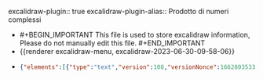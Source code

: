 excalidraw-plugin:: true
excalidraw-plugin-alias:: Prodotto di numeri complessi

- #+BEGIN_IMPORTANT
  This file is used to store excalidraw information, Please do not manually edit this file.
  #+END_IMPORTANT
- {{renderer excalidraw-menu, excalidraw-2023-06-30-09-58-06}}
- ```json
  {"elements":[{"type":"text","version":108,"versionNonce":1662803533,"isDeleted":true,"id":"s2bYEIMxsTIjRjVTn9CYB","fillStyle":"hachure","strokeWidth":1,"strokeStyle":"solid","roughness":1,"opacity":100,"angle":0,"x":740.1984252929688,"y":348.3921813964844,"strokeColor":"#000000","backgroundColor":"transparent","width":485.736328125,"height":43.199999999999996,"seed":513965965,"groupIds":[],"frameId":null,"roundness":null,"boundElements":[],"updated":1688135631105,"link":null,"locked":false,"fontSize":36,"fontFamily":3,"text":"(x₁ + iy₁) ⋅ (x₂ + iy₂)","textAlign":"left","verticalAlign":"top","containerId":null,"originalText":"(x₁ + iy₁) ⋅ (x₂ + iy₂)","lineHeight":1.2,"baseline":35},{"type":"line","version":465,"versionNonce":840513795,"isDeleted":true,"id":"zRm3hOGF8oCWsqRTRrEpC","fillStyle":"hachure","strokeWidth":1,"strokeStyle":"solid","roughness":1,"opacity":100,"angle":0,"x":760.8656616210938,"y":346.96628344621985,"strokeColor":"#000000","backgroundColor":"transparent","width":217.1467155201713,"height":62.14185922906449,"seed":1906955075,"groupIds":[],"frameId":null,"roundness":null,"boundElements":[],"updated":1688135631105,"link":null,"locked":false,"startBinding":null,"endBinding":null,"lastCommittedPoint":null,"startArrowhead":null,"endArrowhead":null,"points":[[0,0],[30.399496575756885,-59.053449014585524],[217.1467155201713,3.0884102144789622]]},{"type":"arrow","version":237,"versionNonce":32836781,"isDeleted":true,"id":"zcSs9oZ6OrfL3g698I3lM","fillStyle":"hachure","strokeWidth":1,"strokeStyle":"solid","roughness":1,"opacity":100,"angle":0,"x":790.9406738281251,"y":598.2609558105468,"strokeColor":"#000000","backgroundColor":"transparent","width":271.90313720703125,"height":189.60000610351562,"seed":668847437,"groupIds":[],"frameId":null,"roundness":{"type":2},"boundElements":[],"updated":1688135631105,"link":null,"locked":false,"startBinding":null,"endBinding":null,"lastCommittedPoint":null,"startArrowhead":null,"endArrowhead":"arrow","points":[[0,0],[0,0],[158.05316162109375,131.57345581054688],[104.3765869140625,-58.02655029296875],[271.90313720703125,109.33126831054688]]},{"type":"arrow","version":406,"versionNonce":221323427,"isDeleted":true,"id":"tV83CeookpGUi7YXZkb7l","fillStyle":"hachure","strokeWidth":1,"strokeStyle":"solid","roughness":1,"opacity":100,"angle":0,"x":494.2406311035156,"y":612.510986328125,"strokeColor":"#000000","backgroundColor":"transparent","width":381.2859802246094,"height":512.3109436035156,"seed":366757293,"groupIds":[],"frameId":null,"roundness":null,"boundElements":[],"updated":1688135631105,"link":null,"locked":false,"startBinding":null,"endBinding":null,"lastCommittedPoint":null,"startArrowhead":null,"endArrowhead":"arrow","points":[[0,0],[343.4156799316406,-7.39691162109375],[49.617218017578125,-133.8609619140625],[381.2859802246094,162.40777587890625],[192.10311889648438,-209.94845581054688],[333.7406311035156,260.8828125],[337.8187561035156,302.36248779296875]]},{"type":"text","version":15,"versionNonce":1919479565,"isDeleted":true,"id":"xTDA0MGMIa7VaKKUvM-pO","fillStyle":"hachure","strokeWidth":1,"strokeStyle":"solid","roughness":1,"opacity":100,"angle":0,"x":866.526611328125,"y":752.4187622070312,"strokeColor":"#000000","backgroundColor":"transparent","width":18,"height":45,"seed":2039574733,"groupIds":[],"frameId":null,"roundness":null,"boundElements":[],"updated":1688135631105,"link":null,"locked":false,"fontSize":36,"fontFamily":1,"text":"","textAlign":"center","verticalAlign":"middle","containerId":"tV83CeookpGUi7YXZkb7l","originalText":"","lineHeight":1.25,"baseline":32},{"type":"text","version":693,"versionNonce":2016089155,"isDeleted":true,"id":"90myION_sqOv7jZc7t5Q_","fillStyle":"hachure","strokeWidth":1,"strokeStyle":"solid","roughness":1,"opacity":100,"angle":0,"x":813.9809832917729,"y":166.91162672510262,"strokeColor":"#000000","backgroundColor":"transparent","width":338.17121212739175,"height":62.975949568842736,"seed":513965965,"groupIds":[],"frameId":null,"roundness":null,"boundElements":[{"id":"EqZadyaCmeRqKr294ExuT","type":"arrow"},{"id":"Pnt35C2buYRHESC4wnznV","type":"arrow"}],"updated":1688135631105,"link":null,"locked":false,"fontSize":52.47995797403567,"fontFamily":3,"text":"x₁x₂ − y₁y₂","textAlign":"left","verticalAlign":"top","containerId":null,"originalText":"x₁x₂ − y₁y₂","lineHeight":1.2,"baseline":50},{"type":"line","version":576,"versionNonce":1123124589,"isDeleted":true,"id":"CJwDsY6t3LwzscLPJ5A8S","fillStyle":"hachure","strokeWidth":1,"strokeStyle":"solid","roughness":1,"opacity":100,"angle":0,"x":1101.003638936756,"y":343.5302354635703,"strokeColor":"#000000","backgroundColor":"transparent","width":227.50240660482424,"height":60.78582636557507,"seed":1906955075,"groupIds":[],"frameId":null,"roundness":null,"boundElements":[],"updated":1688135631105,"link":null,"locked":false,"startBinding":null,"endBinding":null,"lastCommittedPoint":null,"startArrowhead":null,"endArrowhead":null,"points":[[0,0],[-31.849243558636104,-57.76481010742001],[-227.50240660482424,3.021016258155056]]},{"type":"line","version":270,"versionNonce":1122341859,"isDeleted":true,"id":"72RVqZoIYWJHtu546_8XC","fillStyle":"hachure","strokeWidth":1,"strokeStyle":"solid","roughness":1,"opacity":100,"angle":0,"x":763.208740234375,"y":399.83939795727787,"strokeColor":"#000000","backgroundColor":"transparent","width":341.57983269450943,"height":74.25249224020675,"seed":464444291,"groupIds":[],"frameId":null,"roundness":null,"boundElements":[],"updated":1688135631105,"link":null,"locked":false,"startBinding":null,"endBinding":null,"lastCommittedPoint":null,"startArrowhead":null,"endArrowhead":null,"points":[[0,0],[57.63151474935303,74.25249224020675],[341.57983269450943,1.0671777026756712]]},{"type":"line","version":132,"versionNonce":1993887693,"isDeleted":true,"id":"tI_0IHqirP00fxMhi2wyr","fillStyle":"hachure","strokeWidth":1,"strokeStyle":"solid","roughness":1,"opacity":100,"angle":0,"x":882.7963256835938,"y":397.7206845783716,"strokeColor":"#000000","backgroundColor":"transparent","width":137.89215087890625,"height":77.16094970703125,"seed":894113379,"groupIds":[],"frameId":null,"roundness":null,"boundElements":[],"updated":1688135631105,"link":null,"locked":false,"startBinding":null,"endBinding":null,"lastCommittedPoint":null,"startArrowhead":null,"endArrowhead":null,"points":[[0,0],[137.89215087890625,76.99688720703125],[110.2734375,-0.1640625]]},{"type":"text","version":14,"versionNonce":1030692739,"isDeleted":true,"id":"63-__02DvV5CMwbo95ejl","fillStyle":"hachure","strokeWidth":1,"strokeStyle":"solid","roughness":1,"opacity":100,"angle":0,"x":880.8790283203125,"y":314.28471045727787,"strokeColor":"#000000","backgroundColor":"transparent","width":10,"height":25,"seed":2118717155,"groupIds":[],"frameId":null,"roundness":null,"boundElements":[],"updated":1688135631105,"link":null,"locked":false,"fontSize":20,"fontFamily":1,"text":"","textAlign":"left","verticalAlign":"top","containerId":null,"originalText":"","lineHeight":1.25,"baseline":17},{"type":"line","version":225,"versionNonce":1815531053,"isDeleted":true,"id":"JLZC_W6yv3yIbJcsePnHf","fillStyle":"hachure","strokeWidth":1,"strokeStyle":"solid","roughness":1,"opacity":100,"angle":0,"x":922.9962768554688,"y":37.43940406079349,"strokeColor":"#000000","backgroundColor":"transparent","width":242.63433837890625,"height":56.024993896484375,"seed":1420507779,"groupIds":[],"frameId":null,"roundness":null,"boundElements":[],"updated":1688135631105,"link":null,"locked":false,"startBinding":null,"endBinding":null,"lastCommittedPoint":null,"startArrowhead":null,"endArrowhead":null,"points":[[0,0],[241.70159912109375,-3.5390625],[242.63433837890625,-56.024993896484375],[0.13592529296875,-52.3828125]]},{"type":"line","version":333,"versionNonce":44236348,"isDeleted":false,"id":"hkRfnQ5Dmmk6TtN_VfX17","fillStyle":"hachure","strokeWidth":1,"strokeStyle":"solid","roughness":1,"opacity":100,"angle":0,"x":768.5011229339175,"y":267.4687054378155,"strokeColor":"#c92a2a","backgroundColor":"transparent","width":148.58525608847603,"height":27.329217290089623,"seed":692266307,"groupIds":[],"frameId":null,"roundness":null,"boundElements":[],"updated":1693397562528,"link":null,"locked":false,"startBinding":null,"endBinding":null,"lastCommittedPoint":null,"startArrowhead":null,"endArrowhead":null,"points":[[0,0],[0,-20.886073460267568],[148.58525608847603,-19.908147734364665],[148.37708531802855,6.443143829822053]]},{"type":"line","version":539,"versionNonce":734008196,"isDeleted":false,"id":"cISCfmCKfnUBuF23twunK","fillStyle":"hachure","strokeWidth":1,"strokeStyle":"solid","roughness":1,"opacity":100,"angle":0,"x":828.5383504159417,"y":270.6388788335584,"strokeColor":"#1864ab","backgroundColor":"transparent","width":154.51730839611133,"height":36.405193198096796,"seed":177998851,"groupIds":[],"frameId":null,"roundness":null,"boundElements":[],"updated":1693397562528,"link":null,"locked":false,"startBinding":null,"endBinding":null,"lastCommittedPoint":null,"startArrowhead":null,"endArrowhead":null,"points":[[0,0],[0.022268315022914015,-34.19136388199632],[154.51730839611133,-34.10744847678533],[153.40903467674,2.213829316100481]]},{"type":"arrow","version":277,"versionNonce":363439932,"isDeleted":false,"id":"Pnt35C2buYRHESC4wnznV","fillStyle":"hachure","strokeWidth":1,"strokeStyle":"solid","roughness":1,"opacity":100,"angle":0,"x":807.9574568161124,"y":246.15943253327936,"strokeColor":"#c92a2a","backgroundColor":"transparent","width":0.8370976085798314,"height":48.964299974982296,"seed":1926216931,"groupIds":[],"frameId":null,"roundness":null,"boundElements":[],"updated":1693397562684,"link":null,"locked":false,"startBinding":null,"endBinding":{"elementId":"AmwRfWXKjwk_ePkjEuWDI","focus":1.1539673378630049,"gap":12.257954899854965},"lastCommittedPoint":null,"startArrowhead":null,"endArrowhead":"arrow","points":[[0,0],[0.8370976085798314,-48.964299974982296]]},{"type":"arrow","version":262,"versionNonce":753491900,"isDeleted":false,"id":"EqZadyaCmeRqKr294ExuT","fillStyle":"hachure","strokeWidth":1,"strokeStyle":"solid","roughness":1,"opacity":100,"angle":0,"x":941.927440372031,"y":236.75423762709752,"strokeColor":"#1864ab","backgroundColor":"transparent","width":0.38960209762091985,"height":36.21319007854019,"seed":1567775875,"groupIds":[],"frameId":null,"roundness":null,"boundElements":[],"updated":1693397562684,"link":null,"locked":false,"startBinding":null,"endBinding":{"elementId":"vDOFy1Kb4opaFi0nOlaqm","focus":1.5861882712314666,"gap":15.603869890115234},"lastCommittedPoint":null,"startArrowhead":null,"endArrowhead":"arrow","points":[[0,0],[0.38960209762091985,-36.21319007854019]]},{"type":"line","version":479,"versionNonce":107847484,"isDeleted":false,"id":"i-nlP6JhOzpc0ZerU8D5_","fillStyle":"hachure","strokeWidth":1,"strokeStyle":"solid","roughness":1,"opacity":100,"angle":0,"x":765.3013863864456,"y":297.80133085812645,"strokeColor":"#5f3dc4","backgroundColor":"transparent","width":219.56516407779426,"height":38.14792437917183,"seed":1086827501,"groupIds":[],"frameId":null,"roundness":null,"boundElements":[],"updated":1693397562528,"link":null,"locked":false,"startBinding":null,"endBinding":null,"lastCommittedPoint":null,"startArrowhead":null,"endArrowhead":null,"points":[[0,0],[-0.2544443874582608,37.114732666225684],[218.63133992351058,38.14792437917183],[219.31071969033601,1.4928456154265883]]},{"type":"line","version":640,"versionNonce":405537412,"isDeleted":false,"id":"antSQWXCSgpdTaYbM0brs","fillStyle":"hachure","strokeWidth":1,"strokeStyle":"solid","roughness":1,"opacity":100,"angle":0,"x":828.8418350707517,"y":298.7215307889127,"strokeColor":"#862e9c","backgroundColor":"transparent","width":89.15585812774393,"height":19.980812623047886,"seed":1649828291,"groupIds":[],"frameId":null,"roundness":null,"boundElements":[],"updated":1693397562528,"link":null,"locked":false,"startBinding":null,"endBinding":null,"lastCommittedPoint":null,"startArrowhead":null,"endArrowhead":null,"points":[[0,0],[0.9710219764715613,19.96070314116183],[89.15585812774393,19.272948386970324],[88.8868789111776,-0.02010948188605318]]},{"type":"text","version":834,"versionNonce":2103297539,"isDeleted":true,"id":"z3S787AcMIi98K8rRoV5s","fillStyle":"hachure","strokeWidth":1,"strokeStyle":"solid","roughness":1,"opacity":100,"angle":0,"x":809.4512591706791,"y":494.6733531044972,"strokeColor":"#000000","backgroundColor":"transparent","width":338.185546875,"height":62.9759495688428,"seed":513965965,"groupIds":[],"frameId":null,"roundness":null,"boundElements":[],"updated":1688135631106,"link":null,"locked":false,"fontSize":52.47995797403567,"fontFamily":3,"text":"x₁y₂ + y₁x₂","textAlign":"left","verticalAlign":"top","containerId":null,"originalText":"x₁y₂ + y₁x₂","lineHeight":1.2,"baseline":50},{"type":"text","version":75,"versionNonce":1691078573,"isDeleted":true,"id":"xDkNZy-A20ubcvefd6YT7","fillStyle":"hachure","strokeWidth":1,"strokeStyle":"solid","roughness":1,"opacity":100,"angle":0,"x":1172.9727783203125,"y":-15.81953530077871,"strokeColor":"#000000","backgroundColor":"transparent","width":42.1875,"height":43.199999999999996,"seed":1358896717,"groupIds":[],"frameId":null,"roundness":null,"boundElements":[],"updated":1688135631106,"link":null,"locked":false,"fontSize":36,"fontFamily":3,"text":"y₁","textAlign":"left","verticalAlign":"top","containerId":null,"originalText":"y₁","lineHeight":1.2,"baseline":35},{"type":"freedraw","version":12,"versionNonce":2052853155,"isDeleted":true,"id":"1lrx7sovd4MyVOl6YHCDw","fillStyle":"hachure","strokeWidth":1,"strokeStyle":"solid","roughness":1,"opacity":100,"angle":0,"x":990.0931396484375,"y":84.93828635449472,"strokeColor":"#000000","backgroundColor":"transparent","width":0.0001,"height":0.0001,"seed":1956706765,"groupIds":[],"frameId":null,"roundness":null,"boundElements":[],"updated":1688135631106,"link":null,"locked":false,"points":[[0,0],[0.0001,0.0001]],"lastCommittedPoint":null,"simulatePressure":true,"pressures":[]},{"type":"text","version":55,"versionNonce":1936675341,"isDeleted":true,"id":"hiW9aE8BSmCEl_PmmMHA_","fillStyle":"hachure","strokeWidth":1,"strokeStyle":"solid","roughness":1,"opacity":100,"angle":0,"x":958.5196533203125,"y":-17.81953530077871,"strokeColor":"#000000","backgroundColor":"transparent","width":21.09375,"height":43.199999999999996,"seed":621049197,"groupIds":[],"frameId":null,"roundness":null,"boundElements":[],"updated":1688135631106,"link":null,"locked":false,"fontSize":36,"fontFamily":3,"text":"(","textAlign":"left","verticalAlign":"top","containerId":null,"originalText":"(","lineHeight":1.2,"baseline":35},{"type":"text","version":189,"versionNonce":1361608576,"isDeleted":false,"id":"QS--G-dC7jlC2DX-MHjU8","fillStyle":"hachure","strokeWidth":1,"strokeStyle":"solid","roughness":1,"opacity":100,"angle":0,"x":754.3416234752224,"y":270.1162582728461,"strokeColor":"#c92a2a","backgroundColor":"transparent","width":26.0390625,"height":26.670131996316382,"seed":1358896717,"groupIds":[],"frameId":null,"roundness":null,"boundElements":[],"updated":1693603481226,"link":null,"locked":false,"fontSize":22.225109996930318,"fontFamily":3,"text":"x₁","textAlign":"left","verticalAlign":"top","containerId":null,"originalText":"x₁","lineHeight":1.2,"baseline":21},{"type":"text","version":237,"versionNonce":323041408,"isDeleted":false,"id":"6REivfVvbw_GXffrpcEM4","fillStyle":"hachure","strokeWidth":1,"strokeStyle":"solid","roughness":1,"opacity":100,"angle":0,"x":822.8033869654969,"y":270.1162582728461,"strokeColor":"#1864ab","backgroundColor":"transparent","width":26.0390625,"height":26.670131996316382,"seed":1358896717,"groupIds":[],"frameId":null,"roundness":null,"boundElements":[],"updated":1693603481226,"link":null,"locked":false,"fontSize":22.225109996930318,"fontFamily":3,"text":"y₁","textAlign":"left","verticalAlign":"top","containerId":null,"originalText":"y₁","lineHeight":1.2,"baseline":21},{"type":"text","version":243,"versionNonce":653037440,"isDeleted":false,"id":"9Ye-wrJIbuEfEB8ETYUAJ","fillStyle":"hachure","strokeWidth":1,"strokeStyle":"solid","roughness":1,"opacity":100,"angle":0,"x":910.1030159377802,"y":270.1162582728461,"strokeColor":"#c92a2a","backgroundColor":"transparent","width":26.0390625,"height":26.670131996316382,"seed":1358896717,"groupIds":[],"frameId":null,"roundness":null,"boundElements":[],"updated":1693603481227,"link":null,"locked":false,"fontSize":22.225109996930318,"fontFamily":3,"text":"x₂","textAlign":"left","verticalAlign":"top","containerId":null,"originalText":"x₂","lineHeight":1.2,"baseline":21},{"type":"text","version":246,"versionNonce":2005280896,"isDeleted":false,"id":"21t-e2XVD4GPSpWjUZYqX","fillStyle":"hachure","strokeWidth":1,"strokeStyle":"solid","roughness":1,"opacity":100,"angle":0,"x":978.5647794280551,"y":270.1162582728461,"strokeColor":"#1864ab","backgroundColor":"transparent","width":26.0390625,"height":26.670131996316382,"seed":1358896717,"groupIds":[],"frameId":null,"roundness":null,"boundElements":[],"updated":1693603481227,"link":null,"locked":false,"fontSize":22.225109996930318,"fontFamily":3,"text":"y₂","textAlign":"left","verticalAlign":"top","containerId":null,"originalText":"y₂","lineHeight":1.2,"baseline":21},{"type":"text","version":202,"versionNonce":1236180864,"isDeleted":false,"id":"NcX0RId3QqxWQpxPh8qhL","fillStyle":"hachure","strokeWidth":1,"strokeStyle":"solid","roughness":1,"opacity":100,"angle":0,"x":872.7854044219554,"y":270.1162582728461,"strokeColor":"#000000","backgroundColor":"transparent","width":13.3775634765625,"height":26.670131996316382,"seed":172514669,"groupIds":[],"frameId":null,"roundness":null,"boundElements":[],"updated":1693603481227,"link":null,"locked":false,"fontSize":22.225109996930318,"fontFamily":3,"text":"⋅","textAlign":"left","verticalAlign":"top","containerId":null,"originalText":"⋅","lineHeight":1.2,"baseline":21},{"type":"text","version":196,"versionNonce":1705842816,"isDeleted":false,"id":"Er0MoV3AKBV65HsfGO3U7","fillStyle":"hachure","strokeWidth":1,"strokeStyle":"solid","roughness":1,"opacity":100,"angle":0,"x":785.8438948978647,"y":270.1162582728461,"strokeColor":"#000000","backgroundColor":"transparent","width":13.01953125,"height":26.670131996316382,"seed":172514669,"groupIds":[],"frameId":null,"roundness":null,"boundElements":[],"updated":1693603481227,"link":null,"locked":false,"fontSize":22.225109996930318,"fontFamily":3,"text":"+","textAlign":"left","verticalAlign":"top","containerId":null,"originalText":"+","lineHeight":1.2,"baseline":21},{"type":"text","version":257,"versionNonce":1773055872,"isDeleted":false,"id":"RVEakh5CbpzmRfDr1yX7X","fillStyle":"hachure","strokeWidth":1,"strokeStyle":"solid","roughness":1,"opacity":100,"angle":0,"x":941.6052873604227,"y":270.1162582728461,"strokeColor":"#000000","backgroundColor":"transparent","width":13.01953125,"height":26.670131996316382,"seed":172514669,"groupIds":[],"frameId":null,"roundness":null,"boundElements":[],"updated":1693603481227,"link":null,"locked":false,"fontSize":22.225109996930318,"fontFamily":3,"text":"+","textAlign":"left","verticalAlign":"top","containerId":null,"originalText":"+","lineHeight":1.2,"baseline":21},{"type":"text","version":214,"versionNonce":1366689920,"isDeleted":false,"id":"uKEJWRWEs3zzlg3hrSjFB","fillStyle":"hachure","strokeWidth":1,"strokeStyle":"solid","roughness":1,"opacity":100,"angle":0,"x":735.8618774414062,"y":270.1162582728461,"strokeColor":"#000000","backgroundColor":"transparent","width":13.01953125,"height":26.670131996316382,"seed":621049197,"groupIds":[],"frameId":null,"roundness":null,"boundElements":[],"updated":1693603481227,"link":null,"locked":false,"fontSize":22.225109996930318,"fontFamily":3,"text":"(","textAlign":"left","verticalAlign":"top","containerId":null,"originalText":"(","lineHeight":1.2,"baseline":21},{"type":"text","version":239,"versionNonce":791461760,"isDeleted":false,"id":"ssCf6GNJJ6eGbXL2PB9Zb","fillStyle":"hachure","strokeWidth":1,"strokeStyle":"solid","roughness":1,"opacity":100,"angle":0,"x":854.3056583881394,"y":270.1162582728461,"strokeColor":"#000000","backgroundColor":"transparent","width":13.01953125,"height":26.670131996316382,"seed":621049197,"groupIds":[],"frameId":null,"roundness":null,"boundElements":[],"updated":1693603481227,"link":null,"locked":false,"fontSize":22.225109996930318,"fontFamily":3,"text":")","textAlign":"left","verticalAlign":"top","containerId":null,"originalText":")","lineHeight":1.2,"baseline":21},{"type":"text","version":217,"versionNonce":916519040,"isDeleted":false,"id":"lVAIYCXZ0y2m1px7tJQwe","fillStyle":"hachure","strokeWidth":1,"strokeStyle":"solid","roughness":1,"opacity":100,"angle":0,"x":891.6232699039642,"y":270.1162582728461,"strokeColor":"#000000","backgroundColor":"transparent","width":13.01953125,"height":26.670131996316382,"seed":621049197,"groupIds":[],"frameId":null,"roundness":null,"boundElements":[],"updated":1693603481228,"link":null,"locked":false,"fontSize":22.225109996930318,"fontFamily":3,"text":"(","textAlign":"left","verticalAlign":"top","containerId":null,"originalText":"(","lineHeight":1.2,"baseline":21},{"type":"text","version":238,"versionNonce":979947392,"isDeleted":false,"id":"pLRY77D2apbYi1prJpFfe","fillStyle":"hachure","strokeWidth":1,"strokeStyle":"solid","roughness":1,"opacity":100,"angle":0,"x":1010.0670508506976,"y":270.1162582728461,"strokeColor":"#000000","backgroundColor":"transparent","width":13.01953125,"height":26.670131996316382,"seed":621049197,"groupIds":[],"frameId":null,"roundness":null,"boundElements":[],"updated":1693603481228,"link":null,"locked":false,"fontSize":22.225109996930318,"fontFamily":3,"text":")","textAlign":"left","verticalAlign":"top","containerId":null,"originalText":")","lineHeight":1.2,"baseline":21},{"type":"text","version":474,"versionNonce":418244736,"isDeleted":false,"id":"UWuH5iy4--ZJelu2ISoE5","fillStyle":"hachure","strokeWidth":1,"strokeStyle":"solid","roughness":1,"opacity":100,"angle":0,"x":781.2229582750357,"y":158.26704566212572,"strokeColor":"#c92a2a","backgroundColor":"transparent","width":26.0390625,"height":26.670131996316382,"seed":1358896717,"groupIds":["EoNDF_qXf6iI66tz4Jz1n"],"frameId":null,"roundness":null,"boundElements":[{"id":"Pnt35C2buYRHESC4wnznV","type":"arrow"}],"updated":1693603481228,"link":null,"locked":false,"fontSize":22.225109996930318,"fontFamily":3,"text":"x₁","textAlign":"left","verticalAlign":"top","containerId":null,"originalText":"x₁","lineHeight":1.2,"baseline":21},{"type":"text","version":619,"versionNonce":597876608,"isDeleted":false,"id":"AmwRfWXKjwk_ePkjEuWDI","fillStyle":"hachure","strokeWidth":1,"strokeStyle":"solid","roughness":1,"opacity":100,"angle":0,"x":811.5002167613019,"y":158.26704566212572,"strokeColor":"#c92a2a","backgroundColor":"transparent","width":26.0390625,"height":26.670131996316382,"seed":1358896717,"groupIds":["EoNDF_qXf6iI66tz4Jz1n"],"frameId":null,"roundness":null,"boundElements":[{"id":"Pnt35C2buYRHESC4wnznV","type":"arrow"}],"updated":1693603481228,"link":null,"locked":false,"fontSize":22.225109996930318,"fontFamily":3,"text":"x₂","textAlign":"left","verticalAlign":"top","containerId":null,"originalText":"x₂","lineHeight":1.2,"baseline":21},{"type":"text","version":533,"versionNonce":68999296,"isDeleted":false,"id":"B6TOZ1igJD2VaQ0TiG1FB","fillStyle":"hachure","strokeWidth":1,"strokeStyle":"solid","roughness":1,"opacity":100,"angle":0,"x":920.2123416052448,"y":158.26704566212572,"strokeColor":"#1864ab","backgroundColor":"transparent","width":26.0390625,"height":26.670131996316382,"seed":1358896717,"groupIds":["x8AzbUpkWbUopCRjXkB4S"],"frameId":null,"roundness":null,"boundElements":[],"updated":1693603481228,"link":null,"locked":false,"fontSize":22.225109996930318,"fontFamily":3,"text":"y₁","textAlign":"left","verticalAlign":"top","containerId":null,"originalText":"y₁","lineHeight":1.2,"baseline":21},{"type":"text","version":509,"versionNonce":2065362816,"isDeleted":false,"id":"vDOFy1Kb4opaFi0nOlaqm","fillStyle":"hachure","strokeWidth":1,"strokeStyle":"solid","roughness":1,"opacity":100,"angle":0,"x":950.4896000915109,"y":158.26704566212572,"strokeColor":"#1864ab","backgroundColor":"transparent","width":26.0390625,"height":26.670131996316382,"seed":1358896717,"groupIds":["x8AzbUpkWbUopCRjXkB4S"],"frameId":null,"roundness":null,"boundElements":[{"id":"EqZadyaCmeRqKr294ExuT","type":"arrow"}],"updated":1693603481228,"link":null,"locked":false,"fontSize":22.225109996930318,"fontFamily":3,"text":"y₂","textAlign":"left","verticalAlign":"top","containerId":null,"originalText":"y₂","lineHeight":1.2,"baseline":21},{"type":"text","version":478,"versionNonce":200132736,"isDeleted":false,"id":"R-VWlpPABEIbQYyMNOxtR","fillStyle":"hachure","strokeWidth":1,"strokeStyle":"solid","roughness":1,"opacity":100,"angle":0,"x":781.2229582750357,"y":364.36374951672633,"strokeColor":"#c92a2a","backgroundColor":"transparent","width":26.0390625,"height":26.670131996316382,"seed":1358896717,"groupIds":["Q6KU87MEHERMw1YoEKSn6"],"frameId":null,"roundness":null,"boundElements":[{"id":"Tl_XM2sELW_Ckc6oD9FvE","type":"arrow"}],"updated":1693603481228,"link":null,"locked":false,"fontSize":22.225109996930318,"fontFamily":3,"text":"x₁","textAlign":"left","verticalAlign":"top","containerId":null,"originalText":"x₁","lineHeight":1.2,"baseline":21},{"type":"text","version":622,"versionNonce":1225850752,"isDeleted":false,"id":"yhggLgKMadbYrAFHZj9i2","fillStyle":"hachure","strokeWidth":1,"strokeStyle":"solid","roughness":1,"opacity":100,"angle":0,"x":811.5002167613019,"y":364.36374951672633,"strokeColor":"#1864ab","backgroundColor":"transparent","width":26.0390625,"height":26.670131996316382,"seed":1358896717,"groupIds":["Q6KU87MEHERMw1YoEKSn6"],"frameId":null,"roundness":null,"boundElements":[{"id":"Tl_XM2sELW_Ckc6oD9FvE","type":"arrow"}],"updated":1693603481228,"link":null,"locked":false,"fontSize":22.225109996930318,"fontFamily":3,"text":"y₂","textAlign":"left","verticalAlign":"top","containerId":null,"originalText":"y₂","lineHeight":1.2,"baseline":21},{"type":"text","version":526,"versionNonce":1277212800,"isDeleted":false,"id":"Kc2vMHUPOHzjt2X98fhS9","fillStyle":"hachure","strokeWidth":1,"strokeStyle":"solid","roughness":1,"opacity":100,"angle":0,"x":917.7786441304527,"y":364.36374951672633,"strokeColor":"#1864ab","backgroundColor":"transparent","width":26.0390625,"height":26.670131996316382,"seed":1358896717,"groupIds":["KMIAMskF_dk7lB4AlHDP9"],"frameId":null,"roundness":null,"boundElements":[],"updated":1693603481228,"link":null,"locked":false,"fontSize":22.225109996930318,"fontFamily":3,"text":"y₁","textAlign":"left","verticalAlign":"top","containerId":null,"originalText":"y₁","lineHeight":1.2,"baseline":21},{"type":"text","version":512,"versionNonce":231018368,"isDeleted":false,"id":"kfp-6RZdfL_ldztNM29w6","fillStyle":"hachure","strokeWidth":1,"strokeStyle":"solid","roughness":1,"opacity":100,"angle":0,"x":948.0559026167189,"y":364.36374951672633,"strokeColor":"#c92a2a","backgroundColor":"transparent","width":26.0390625,"height":26.670131996316382,"seed":1358896717,"groupIds":["KMIAMskF_dk7lB4AlHDP9"],"frameId":null,"roundness":null,"boundElements":[{"id":"mh-B9OkVSxDo4Rv2RKASZ","type":"arrow"}],"updated":1693603481228,"link":null,"locked":false,"fontSize":22.225109996930318,"fontFamily":3,"text":"x₂","textAlign":"left","verticalAlign":"top","containerId":null,"originalText":"x₂","lineHeight":1.2,"baseline":21},{"type":"text","version":9,"versionNonce":1993905613,"isDeleted":true,"id":"bq03KKS5ymWsm0hXix4FZ","fillStyle":"hachure","strokeWidth":1,"strokeStyle":"solid","roughness":1,"opacity":100,"angle":0,"x":1398.0665283203125,"y":-16.219535300778716,"strokeColor":"#1864ab","backgroundColor":"transparent","width":21.09375,"height":43.199999999999996,"seed":1529379043,"groupIds":[],"frameId":null,"roundness":null,"boundElements":[],"updated":1688135631106,"link":null,"locked":false,"fontSize":36,"fontFamily":3,"text":"","textAlign":"left","verticalAlign":"top","containerId":null,"originalText":"","lineHeight":1.2,"baseline":35},{"type":"text","version":8,"versionNonce":1895709059,"isDeleted":true,"id":"3_oFVwp_ifRAQN13rbVNg","fillStyle":"hachure","strokeWidth":1,"strokeStyle":"solid","roughness":1,"opacity":100,"angle":0,"x":1384.0665283203125,"y":218.78046469922128,"strokeColor":"#1864ab","backgroundColor":"transparent","width":21.09375,"height":43.199999999999996,"seed":1192153069,"groupIds":[],"frameId":null,"roundness":null,"boundElements":[],"updated":1688135631106,"link":null,"locked":false,"fontSize":36,"fontFamily":3,"text":"","textAlign":"left","verticalAlign":"top","containerId":null,"originalText":"","lineHeight":1.2,"baseline":35},{"type":"text","version":8,"versionNonce":1346262061,"isDeleted":true,"id":"8ux1kP4B_3LqmU88Mspd1","fillStyle":"hachure","strokeWidth":1,"strokeStyle":"solid","roughness":1,"opacity":100,"angle":0,"x":641.0665283203125,"y":124.78046469922128,"strokeColor":"#c92a2a","backgroundColor":"transparent","width":21.09375,"height":43.199999999999996,"seed":1189856909,"groupIds":[],"frameId":null,"roundness":null,"boundElements":[],"updated":1688135631106,"link":null,"locked":false,"fontSize":36,"fontFamily":3,"text":"","textAlign":"left","verticalAlign":"top","containerId":null,"originalText":"","lineHeight":1.2,"baseline":35},{"type":"text","version":6,"versionNonce":413274403,"isDeleted":true,"id":"iM18R7yUwVfikwzPBVAtU","fillStyle":"hachure","strokeWidth":1,"strokeStyle":"solid","roughness":1,"opacity":100,"angle":0,"x":730.0665283203125,"y":441.7804646992213,"strokeColor":"#862e9c","backgroundColor":"transparent","width":21.09375,"height":43.199999999999996,"seed":1188328397,"groupIds":[],"frameId":null,"roundness":null,"boundElements":[],"updated":1688135631106,"link":null,"locked":false,"fontSize":36,"fontFamily":3,"text":"","textAlign":"left","verticalAlign":"top","containerId":null,"originalText":"","lineHeight":1.2,"baseline":35},{"type":"arrow","version":258,"versionNonce":614336572,"isDeleted":false,"id":"Tl_XM2sELW_Ckc6oD9FvE","fillStyle":"hachure","strokeWidth":1,"strokeStyle":"solid","roughness":1,"opacity":100,"angle":0,"x":801.5272457771141,"y":335.596502964916,"strokeColor":"#862e9c","backgroundColor":"transparent","width":0,"height":25.33604661759439,"seed":1633890925,"groupIds":[],"frameId":null,"roundness":{"type":2},"boundElements":[],"updated":1693397562685,"link":null,"locked":false,"startBinding":null,"endBinding":{"elementId":"yhggLgKMadbYrAFHZj9i2","focus":-1.7658246527777806,"gap":9.972970984187782},"lastCommittedPoint":null,"startArrowhead":null,"endArrowhead":"arrow","points":[[0,0],[0,25.33604661759439]]},{"type":"arrow","version":84,"versionNonce":959050947,"isDeleted":true,"id":"rT781Bd-oPLDiGv6cCmhq","fillStyle":"hachure","strokeWidth":1,"strokeStyle":"solid","roughness":1,"opacity":100,"angle":0,"x":974.5775146484375,"y":424.8429646992213,"strokeColor":"#862e9c","backgroundColor":"transparent","width":63.32342529296875,"height":42.48284912109375,"seed":548304835,"groupIds":[],"frameId":null,"roundness":{"type":2},"boundElements":[],"updated":1688135631106,"link":null,"locked":false,"startBinding":null,"endBinding":null,"lastCommittedPoint":null,"startArrowhead":null,"endArrowhead":"arrow","points":[[0,0],[63.32342529296875,42.48284912109375]]},{"type":"arrow","version":444,"versionNonce":11116732,"isDeleted":false,"id":"mh-B9OkVSxDo4Rv2RKASZ","fillStyle":"hachure","strokeWidth":1,"strokeStyle":"solid","roughness":1,"opacity":100,"angle":0,"x":914.6669162105028,"y":320.6379319902161,"strokeColor":"#862e9c","backgroundColor":"transparent","width":23.598976625626225,"height":36.24308902134314,"seed":574453955,"groupIds":[],"frameId":null,"roundness":{"type":2},"boundElements":[],"updated":1693397562685,"link":null,"locked":false,"startBinding":null,"endBinding":{"elementId":"kfp-6RZdfL_ldztNM29w6","focus":-0.4265040002007965,"gap":9.790009780589799},"lastCommittedPoint":null,"startArrowhead":null,"endArrowhead":"arrow","points":[[0,0],[23.598976625626225,36.24308902134314]]},{"type":"text","version":59,"versionNonce":1752541312,"isDeleted":false,"id":"E5i-jtsMmffV7yV3FbVN8","fillStyle":"hachure","strokeWidth":1,"strokeStyle":"solid","roughness":1,"opacity":100,"angle":0,"x":872.235677503849,"y":162.35058660438898,"strokeColor":"#000000","backgroundColor":"transparent","width":13.01953125,"height":26.670131996316382,"seed":1772858509,"groupIds":[],"frameId":null,"roundness":null,"boundElements":[],"updated":1693603481229,"link":null,"locked":false,"fontSize":22.225109996930318,"fontFamily":3,"text":"-","textAlign":"left","verticalAlign":"top","containerId":null,"originalText":"-","lineHeight":1.2,"baseline":21},{"type":"text","version":79,"versionNonce":1098325888,"isDeleted":false,"id":"-pWWbiQBSCJTfyfE1aE_h","fillStyle":"hachure","strokeWidth":1,"strokeStyle":"solid","roughness":1,"opacity":100,"angle":0,"x":871.4707171800106,"y":365.4460302743919,"strokeColor":"#000000","backgroundColor":"transparent","width":13.01953125,"height":26.670131996316382,"seed":1772858509,"groupIds":[],"frameId":null,"roundness":null,"boundElements":[],"updated":1693603481229,"link":null,"locked":false,"fontSize":22.225109996930318,"fontFamily":3,"text":"+","textAlign":"left","verticalAlign":"top","containerId":null,"originalText":"+","lineHeight":1.2,"baseline":21},{"type":"text","version":57,"versionNonce":212637824,"isDeleted":false,"id":"oIsWv4PRB43JOKC1LlCHZ","fillStyle":"hachure","strokeWidth":1,"strokeStyle":"solid","roughness":1,"opacity":100,"angle":0,"x":842.8197294496946,"y":138.37791686291757,"strokeColor":"#c92a2a","backgroundColor":"transparent","width":69.79496765136719,"height":15.434104164534943,"seed":305026499,"groupIds":[],"frameId":null,"roundness":null,"boundElements":[],"updated":1693603481229,"link":null,"locked":false,"fontSize":12.347283331627954,"fontFamily":1,"text":"parte reale","textAlign":"left","verticalAlign":"top","containerId":null,"originalText":"parte reale","lineHeight":1.25,"baseline":10},{"type":"text","version":90,"versionNonce":1416048512,"isDeleted":false,"id":"WFhZRLpdBTgXp6GvcwKAX","fillStyle":"hachure","strokeWidth":1,"strokeStyle":"solid","roughness":1,"opacity":100,"angle":0,"x":826.0366766681864,"y":405.7641251983826,"strokeColor":"#1864ab","backgroundColor":"transparent","width":105.18606567382812,"height":15.434104164534943,"seed":305026499,"groupIds":[],"frameId":null,"roundness":null,"boundElements":[],"updated":1693603481229,"link":null,"locked":false,"fontSize":12.347283331627954,"fontFamily":1,"text":"parte immaginaria","textAlign":"left","verticalAlign":"top","containerId":null,"originalText":"parte immaginaria","lineHeight":1.25,"baseline":10},{"type":"text","version":117,"versionNonce":1820690560,"isDeleted":false,"id":"fUO5W2Zgzcs3nr4QMZFsm","fillStyle":"hachure","strokeWidth":1,"strokeStyle":"solid","roughness":1,"opacity":100,"angle":0,"x":804.3236409316809,"y":270.1162582728461,"strokeColor":"#000000","backgroundColor":"transparent","width":13.01953125,"height":26.670131996316382,"seed":1329260451,"groupIds":[],"frameId":null,"roundness":null,"boundElements":[],"updated":1693603481229,"link":null,"locked":false,"fontSize":22.225109996930318,"fontFamily":3,"text":"i","textAlign":"left","verticalAlign":"top","containerId":null,"originalText":"i","lineHeight":1.2,"baseline":21},{"type":"text","version":187,"versionNonce":785727360,"isDeleted":false,"id":"xA93ul0LV-XcnZPQfCA96","fillStyle":"hachure","strokeWidth":1,"strokeStyle":"solid","roughness":1,"opacity":100,"angle":0,"x":960.085033394239,"y":270.1162582728461,"strokeColor":"#000000","backgroundColor":"transparent","width":13.01953125,"height":26.670131996316382,"seed":1329260451,"groupIds":[],"frameId":null,"roundness":null,"boundElements":[],"updated":1693603481229,"link":null,"locked":false,"fontSize":22.225109996930318,"fontFamily":3,"text":"i","textAlign":"left","verticalAlign":"top","containerId":null,"originalText":"i","lineHeight":1.2,"baseline":21}],"files":{},"appState":{"gridSize":null,"viewBackgroundColor":"#ffffff00","zoom":{"value":1},"offsetTop":0,"offsetLeft":0,"scrollX":0,"scrollY":0,"viewModeEnabled":false,"zenModeEnabled":false}}
  ```
